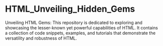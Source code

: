 # HTML_Unveiling_Hidden_Gems
Unveiling HTML Gems: This repository is dedicated to exploring and showcasing the lesser-known yet powerful capabilities of HTML. It contains a collection of code snippets, examples, and tutorials that demonstrate the versatility and robustness of HTML. 
